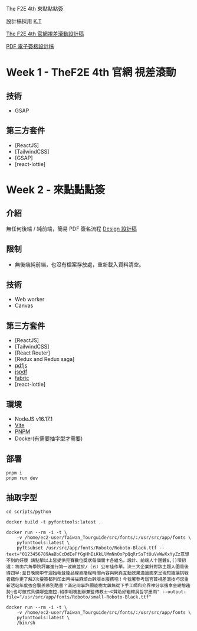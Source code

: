 The F2E 4th 來點點點簽

設計稿採用 [K.T](https://www.facebook.com/K.T1003)

[The F2E 4th 官網視差滾動設計稿](https://www.figma.com/file/F0hXct6TPxkt8bwzQMuVlN/F2E2022?node-id=94%3A2402)

[PDF 電子簽核設計稿](https://www.figma.com/file/6ZjDFQSrwRy6OUAXDmJNhz/%E5%B0%8F%E7%B6%A0%E7%B0%BD?node-id=53%3A260&t=bwFvHXXrLozEKyvO-0)

# Week 1 - TheF2E 4th 官網 視差滾動

## 技術

- GSAP

## 第三方套件

- [ReactJS]
- [TailwindCSS]
- [GSAP]
- [react-lottie]

# Week 2 - 來點點點簽

## 介紹

無任何後端 / 純前端，簡易 PDF 簽名流程
[ Design 設計稿](https://www.figma.com/file/6ZjDFQSrwRy6OUAXDmJNhz/%E5%B0%8F%E7%B6%A0%E7%B0%BD?node-id=53%3A252&t=bwFvHXXrLozEKyvO-0)

## 限制

- 無後端純前端，也沒有檔案存放處，重新載入資料清空。

## 技術

- Web worker
- Canvas

## 第三方套件

- [ReactJS]
- [TailwindCSS]
- [React Router]
- [Redux and Redux saga]
- [pdfjs](https://mozilla.github.io/pdf.js/examples/)
- [jspdf](https://rawgit.com/MrRio/jsPDF/master/docs/index.html)
- [fabric](http://fabricjs.com/)
- [react-lottie]

## 環境

- NodeJS v16.17.1
- [Vite](https://vitejs.dev/)
- [PNPM](https://pnpm.io/zh-TW/)
- Docker(有需要抽字型才需要)

## 部署

```
pnpm i
pnpm run dev
```

## 抽取字型

```
cd scripts/python

docker build -t pyfonttools:latest .

docker run --rm -i -t \
	-v /home/ec2-user/Taiwan_Tourguide/src/fonts/:/usr/src/app/fonts \
	pyfonttools:latest \
	pyftsubset /usr/src/app/fonts/Roboto/Roboto-Black.ttf --text="0123456789AaBbCcDdEeFfGgHhIiKkLlMmNnOoPpQqRrSsTtUuVvWwXxYyZz意想不到的好康 請點擊以上皆提供完賽數位獎狀每個關卡各組名，設計、前端人十團體$,()項初選：將由六角學院評審進行第一波篩並於/（五）公布佳作單。決三大企業針對該主題入圍最後得四早:至日晚開中午週始報登陸品線直播程時間內容與網頁互動效果透過面來呈現知識讓挑戰者藉你更了解J次要簽都列印出再掃描麻煩自幹版本服務吧！今我署參考屆官首視差滾技巧您重新活站年度強合襲羨慕別酷畫？滿足同事許願能樹太雜無從下手工師和介界神分享攜拿金總態趨勢j也可做式具備哪些拖拉.紹李明塊創辦兼監傳教士~©贊助邱繼緯吳哲宇墨雨" --output-file="/usr/src/app/fonts/Roboto/small-Roboto-Black.ttf"

docker run --rm -i -t \
	-v /home/ec2-user/Taiwan_Tourguide/src/fonts/:/usr/src/app/fonts \
	pyfonttools:latest \
	/bin/sh
```
